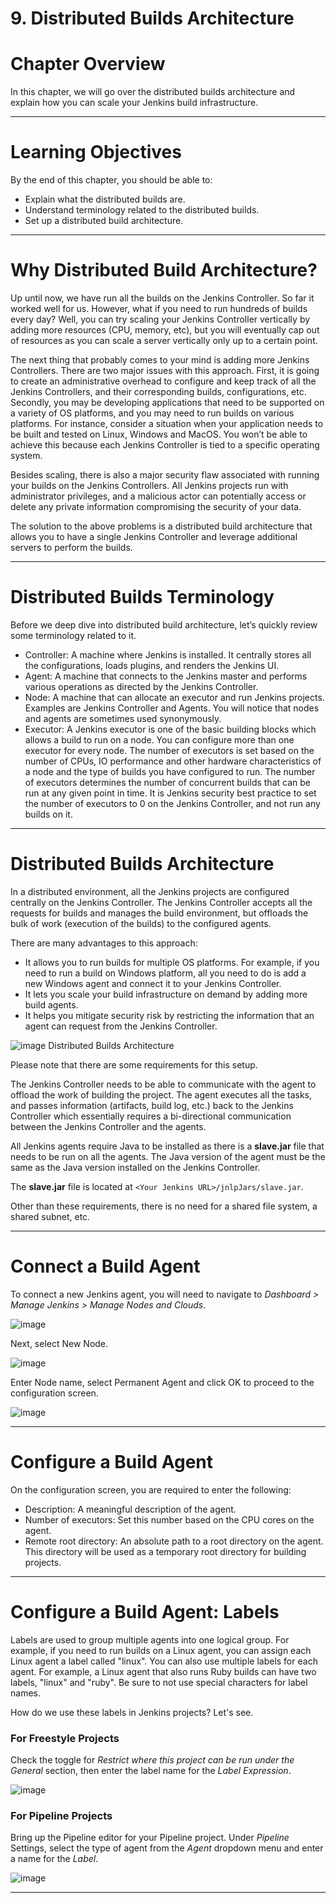 # 9. Distributed Builds Architecture

# Chapter Overview

In this chapter, we will go over the distributed builds architecture and explain how you can scale your Jenkins build infrastructure.

---

# Learning Objectives

By the end of this chapter, you should be able to:

* Explain what the distributed builds are.
* Understand terminology related to the distributed builds.
* Set up a distributed build architecture.

---

# Why Distributed Build Architecture?

Up until now, we have run all the builds on the Jenkins Controller. So far it worked well for us. However, what if you need to run hundreds of builds every day? Well, you can try scaling your Jenkins Controller vertically by adding more resources (CPU, memory, etc), but you will eventually cap out of resources as you can scale a server vertically only up to a certain point.

The next thing that probably comes to your mind is adding more Jenkins Controllers. There are two major issues with this approach. First, it is going to create an administrative overhead to configure and keep track of all the Jenkins Controllers, and their corresponding builds, configurations, etc. Secondly, you may be developing applications that need to be supported on a variety of OS platforms, and you may need to run builds on various platforms. For instance, consider a situation when your application needs to be built and tested on Linux, Windows and MacOS. You won’t be able to achieve this because each Jenkins Controller is tied to a specific operating system.

Besides scaling, there is also a major security flaw associated with running your builds on the Jenkins Controllers. All Jenkins projects run with administrator privileges, and a malicious actor can potentially access or delete any private information compromising the security of your data.

The solution to the above problems is a distributed build architecture that allows you to have a single Jenkins Controller and leverage additional servers to perform the builds.

---

# Distributed Builds Terminology

Before we deep dive into distributed build architecture, let’s quickly review some terminology related to it.

* Controller: A machine where Jenkins is installed. It centrally stores all the configurations, loads plugins, and renders the Jenkins UI.
* Agent: A machine that connects to the Jenkins master and performs various operations as directed by the Jenkins Controller.
* Node: A machine that can allocate an executor and run Jenkins projects. Examples are Jenkins Controller and Agents. You will notice that nodes and agents are sometimes used synonymously.
* Executor: A Jenkins executor is one of the basic building blocks which allows a build to run on a node. You can configure more than one executor for every node. The number of executors is set based on the number of CPUs, IO performance and other hardware characteristics of a node and the type of builds you have configured to run. The number of executors determines the number of concurrent builds that can be run at any given point in time. It is Jenkins security best practice to set the number of executors to 0 on the Jenkins Controller, and not run any builds on it.

---

# Distributed Builds Architecture

In a distributed environment, all the Jenkins projects are configured centrally on the Jenkins Controller. The Jenkins Controller accepts all the requests for builds and manages the build environment, but offloads the bulk of work (execution of the builds) to the configured agents.

There are many advantages to this approach:

* It allows you to run builds for multiple OS platforms. For example, if you need to run a build on Windows platform, all you need to do is add a new Windows agent and connect it to your Jenkins Controller.
* It lets you scale your build infrastructure on demand by adding more build agents.
* It helps you mitigate security risk by restricting the information that an agent can request from the Jenkins Controller.

![image](https://user-images.githubusercontent.com/107522496/216060360-5a087842-3955-4b6c-adf5-5b41b7c3e653.png)
Distributed Builds Architecture


Please note that there are some requirements for this setup.

The Jenkins Controller needs to be able to communicate with the agent to offload the work of building the project. The agent executes all the tasks, and passes information (artifacts, build log, etc.) back to the Jenkins Controller which essentially requires a bi-directional communication between the Jenkins Controller and the agents.

All Jenkins agents require Java to be installed as there is a **slave.jar** file that needs to be run on all the agents. The Java version of the agent must be the same as the Java version installed on the Jenkins Controller.

The **slave.jar** file is located at `<Your Jenkins URL>/jnlpJars/slave.jar`.

Other than these requirements, there is no need for a shared file system, a shared subnet, etc.

 
---
  
# Connect a Build Agent

To connect a new Jenkins agent, you will need to navigate to _Dashboard > Manage Jenkins > Manage Nodes and Clouds_.

![image](https://user-images.githubusercontent.com/107522496/216061243-8e157ca2-c46b-4946-bbd0-dfd5c247dbfe.png)

Next, select New Node.

![image](https://user-images.githubusercontent.com/107522496/216061552-d96eea0b-888d-4ef8-9b48-61940dda3869.png)

Enter Node name, select Permanent Agent and click OK to proceed to the configuration screen.

![image](https://user-images.githubusercontent.com/107522496/216061627-31c4960a-3b18-48b7-a4b6-b9ee70adfe24.png)

---

# Configure a Build Agent

On the configuration screen, you are required to enter the following:

* Description: A meaningful description of the agent.
* Number of executors: Set this number based on the CPU cores on the agent.
* Remote root directory: An absolute path to a root directory on the agent. This directory will be used as a temporary root directory for building projects.

---

# Configure a Build Agent: Labels

Labels are used to group multiple agents into one logical group. For example, if you need to run builds on a Linux agent, you can assign each Linux agent a label called "linux". You can also use multiple labels for each agent. For example, a Linux agent that also runs Ruby builds can have two labels, "linux" and "ruby". Be sure to not use special characters for label names.

How do we use these labels in Jenkins projects? Let's see.

### For Freestyle Projects

Check the toggle for _Restrict where this project can be run under the General_ section, then enter the label name for the _Label Expression_.

![image](https://user-images.githubusercontent.com/107522496/216062023-469b347f-8a58-48cb-85de-13871dedd6e2.png)


### For Pipeline Projects

Bring up the Pipeline editor for your Pipeline project. Under _Pipeline_ Settings, select the type of agent from the _Agent_ dropdown menu and enter a name for the _Label_.

![image](https://user-images.githubusercontent.com/107522496/216062162-1daa6f27-f9d8-4932-8b23-c3d62585e9dc.png)

---

# 














